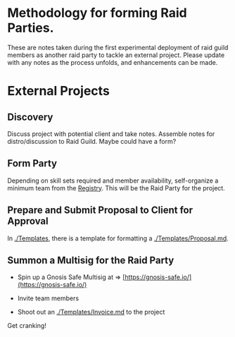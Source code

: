 # Methodology for forming Raid Parties.

These are notes taken during the first experimental deployment of raid guild members as another raid party to tackle an external project. Please update with any notes as the process unfolds, and enhancements can be made.

# External Projects

## Discovery

Discuss project with potential client and take notes. Assemble notes for distro/discussion to Raid Guild. Maybe could have a form?

## Form Party

Depending on skill sets required and member availability, self-organize a minimum team from the [Registry](./Registry.md). This will be the Raid Party for the project.

## Prepare and Submit Proposal to Client for Approval

In [./Templates](Templates), there is a template for formatting a [./Templates/Proposal.md](Proposal).

## **Summon a Multisig for the Raid Party**

- Spin up a Gnosis Safe Multisig at ⇒ [https://gnosis-safe.io/](https://gnosis-safe.io/)

- Invite team members

- Shoot out an [./Templates/Invoice.md](Invoice) to the project

Get cranking!
